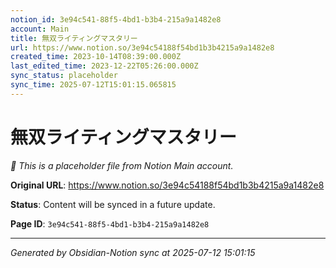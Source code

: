 ```yaml
---
notion_id: 3e94c541-88f5-4bd1-b3b4-215a9a1482e8
account: Main
title: 無双ライティングマスタリー
url: https://www.notion.so/3e94c54188f54bd1b3b4215a9a1482e8
created_time: 2023-10-14T08:39:00.000Z
last_edited_time: 2023-12-22T05:26:00.000Z
sync_status: placeholder
sync_time: 2025-07-12T15:01:15.065815
---
```


# 無双ライティングマスタリー

*🔄 This is a placeholder file from Notion Main account.*

**Original URL**: https://www.notion.so/3e94c54188f54bd1b3b4215a9a1482e8

**Status**: Content will be synced in a future update.

**Page ID**: `3e94c541-88f5-4bd1-b3b4-215a9a1482e8`

---

*Generated by Obsidian-Notion sync at 2025-07-12 15:01:15*
